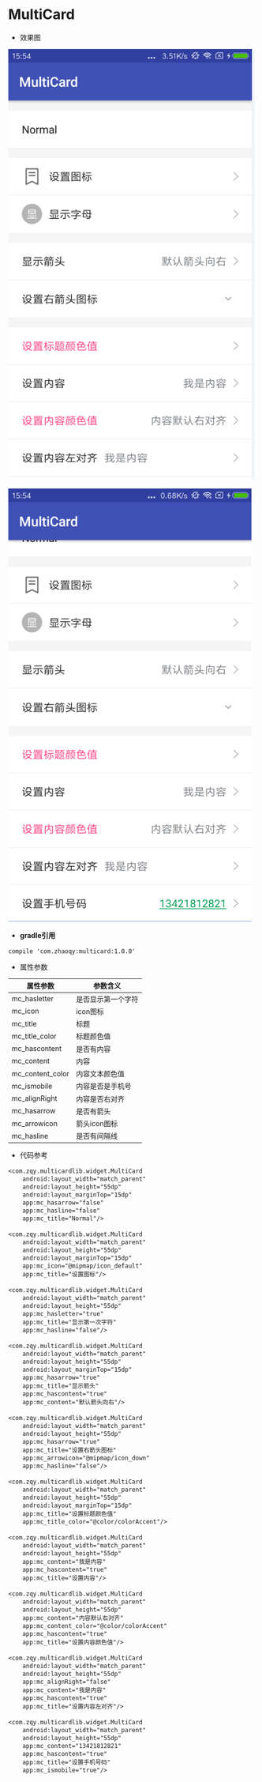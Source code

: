 # MultiCard


- 效果图

![image](https://github.com/zhaoqingyue/MultiCard/blob/master/img/11.png)

![image](https://github.com/zhaoqingyue/MultiCard/blob/master/img/22.png)


- **gradle引用**


```
compile 'com.zhaoqy:multicard:1.0.0'
```

- 属性参数


属性参数 | 参数含义
---|---
mc_hasletter | 是否显示第一个字符
mc_icon | icon图标
mc_title | 标题
mc_title_color | 标题颜色值
mc_hascontent | 是否有内容
mc_content | 内容
mc_content_color | 内容文本颜色值
mc_ismobile | 内容是否是手机号
mc_alignRight | 内容是否右对齐
mc_hasarrow | 是否有箭头
mc_arrowicon | 箭头icon图标
mc_hasline | 是否有间隔线


- 代码参考


```
<com.zqy.multicardlib.widget.MultiCard
    android:layout_width="match_parent"
    android:layout_height="55dp"
    android:layout_marginTop="15dp"
    app:mc_hasarrow="false"
    app:mc_hasline="false"
    app:mc_title="Normal"/>

<com.zqy.multicardlib.widget.MultiCard
    android:layout_width="match_parent"
    android:layout_height="55dp"
    android:layout_marginTop="15dp"
    app:mc_icon="@mipmap/icon_default"
    app:mc_title="设置图标"/>

<com.zqy.multicardlib.widget.MultiCard
    android:layout_width="match_parent"
    android:layout_height="55dp"
    app:mc_hasletter="true"
    app:mc_title="显示第一次字符"
    app:mc_hasline="false"/>

<com.zqy.multicardlib.widget.MultiCard
    android:layout_width="match_parent"
    android:layout_height="55dp"
    android:layout_marginTop="15dp"
    app:mc_hasarrow="true"
    app:mc_title="显示箭头"
    app:mc_hascontent="true"
    app:mc_content="默认箭头向右"/>

<com.zqy.multicardlib.widget.MultiCard
    android:layout_width="match_parent"
    android:layout_height="55dp"
    app:mc_hasarrow="true"
    app:mc_title="设置右箭头图标"
    app:mc_arrowicon="@mipmap/icon_down"
    app:mc_hasline="false"/>

<com.zqy.multicardlib.widget.MultiCard
    android:layout_width="match_parent"
    android:layout_height="55dp"
    android:layout_marginTop="15dp"
    app:mc_title="设置标题颜色值"
    app:mc_title_color="@color/colorAccent"/>

<com.zqy.multicardlib.widget.MultiCard
    android:layout_width="match_parent"
    android:layout_height="55dp"
    app:mc_content="我是内容"
    app:mc_hascontent="true"
    app:mc_title="设置内容"/>

<com.zqy.multicardlib.widget.MultiCard
    android:layout_width="match_parent"
    android:layout_height="55dp"
    app:mc_content="内容默认右对齐"
    app:mc_content_color="@color/colorAccent"
    app:mc_hascontent="true"
    app:mc_title="设置内容颜色值"/>

<com.zqy.multicardlib.widget.MultiCard
    android:layout_width="match_parent"
    android:layout_height="55dp"
    app:mc_alignRight="false"
    app:mc_content="我是内容"
    app:mc_hascontent="true"
    app:mc_title="设置内容左对齐"/>

<com.zqy.multicardlib.widget.MultiCard
    android:layout_width="match_parent"
    android:layout_height="55dp"
    app:mc_content="13421812821"
    app:mc_hascontent="true"
    app:mc_title="设置手机号码"
    app:mc_ismobile="true"/>
```

